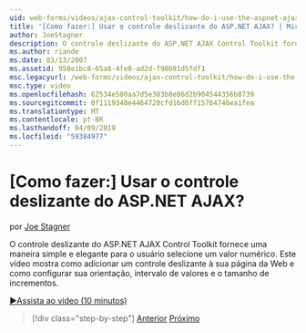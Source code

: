 ```yaml
---
uid: web-forms/videos/ajax-control-toolkit/how-do-i-use-the-aspnet-ajax-slider-control
title: '[Como fazer:] Usar o controle deslizante do ASP.NET AJAX? | Microsoft Docs'
author: JoeStagner
description: O controle deslizante do ASP.NET AJAX Control Toolkit fornece uma maneira simple e elegante para o usuário selecione um valor numérico. Este vídeo mostra como ad...
ms.author: riande
ms.date: 03/13/2007
ms.assetid: 958e1bc8-65a8-4fe0-ad2d-f98691d5fdf1
msc.legacyurl: /web-forms/videos/ajax-control-toolkit/how-do-i-use-the-aspnet-ajax-slider-control
msc.type: video
ms.openlocfilehash: 62534e580aa7d5e383b8e86d2b904544356b0739
ms.sourcegitcommit: 0f1119340e4464720cfd16d0ff15764746ea1fea
ms.translationtype: MT
ms.contentlocale: pt-BR
ms.lasthandoff: 04/09/2019
ms.locfileid: "59384977"
---
```

# <a name="how-do-i-use-the-aspnet-ajax-slider-control"></a>[Como fazer:] Usar o controle deslizante do ASP.NET AJAX?

por [Joe Stagner](https://github.com/JoeStagner)

O controle deslizante do ASP.NET AJAX Control Toolkit fornece uma maneira simple e elegante para o usuário selecione um valor numérico. Este vídeo mostra como adicionar um controle deslizante à sua página da Web e como configurar sua orientação, intervalo de valores e o tamanho de incrementos.

[&#9654;Assista ao vídeo (10 minutos)](https://channel9.msdn.com/Blogs/ASP-NET-Site-Videos/how-do-i-use-the-aspnet-ajax-slider-control)

> [!div class="step-by-step"]
> [Anterior](how-do-i-use-the-aspnet-ajax-confirmbutton-extender.md)
> [Próximo](how-do-i-use-the-aspnet-ajax-autocomplete-control.md)
